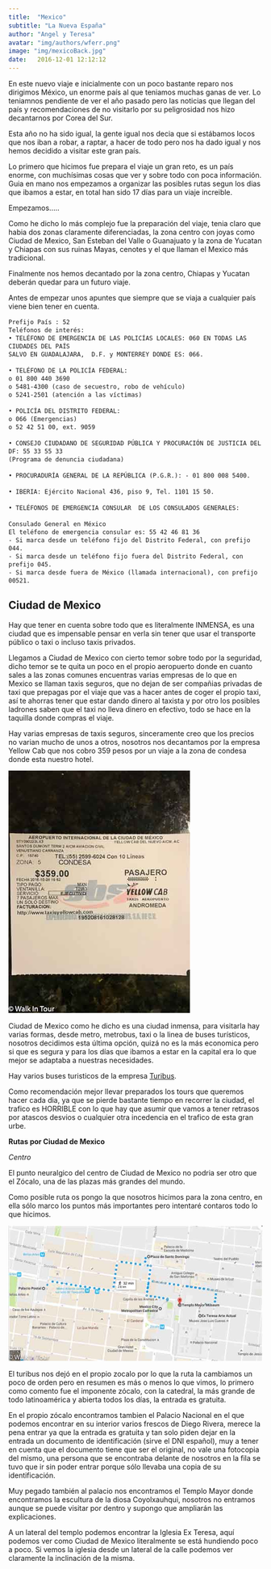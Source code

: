 ```yaml
---
title:  "Mexico"
subtitle: "La Nueva España"
author: "Angel y Teresa"
avatar: "img/authors/wferr.png"
image: "img/mexicoBack.jpg"
date:   2016-12-01 12:12:12
---
```


En este nuevo viaje e inicialmente con un poco bastante reparo nos dirigimos México, un enorme país al que teniamos muchas ganas de ver. Lo teniamnos
pendiente de ver el año pasado pero las noticias que llegan del país y recomendaciones de no visitarlo por su peligrosidad nos hizo decantarnos por Corea del Sur.

Esta año no ha sido igual, la gente igual nos decia que si estábamos locos que nos iban a robar, a raptar, a hacer de todo pero nos ha dado igual y nos hemos
decidido a visitar este gran país.

Lo primero que hicimos fue prepara el viaje un gran reto, es un país enorme, con muchísimas cosas que ver y sobre todo con poca información. Guia en mano nos empezamos a organizar las posibles rutas segun
los dias que ibamos a estar, en total han sido 17 días para un viaje increible.

Empezamos.....

Como he dicho lo más complejo fue la preparación del viaje, tenia claro que habia dos zonas claramente
diferenciadas, la zona centro con joyas como Ciudad de Mexico, San Esteban del Valle o Guanajuato y la 
zona de Yucatan y Chiapas con sus ruinas Mayas, cenotes y el que llaman el Mexico más tradicional.

Finalmente nos hemos decantado por la zona centro, Chiapas y Yucatan deberán quedar para un futuro viaje.

Antes de empezar unos apuntes que siempre que se viaja a cualquier país viene bien tener en cuenta.
        
    Prefijo País : 52
    Teléfonos de interés:
    • TELÉFONO DE EMERGENCIA DE LAS POLICÍAS LOCALES: 060 EN TODAS LAS CIUDADES DEL PAÍS 
    SALVO EN GUADALAJARA,  D.F. y MONTERREY DONDE ES: 066.
     
    • TELÉFONO DE LA POLICÍA FEDERAL:
    o 01 800 440 3690
    o 5481-4300 (caso de secuestro, robo de vehículo)
    o 5241-2501 (atención a las víctimas)
     
    • POLICÍA DEL DISTRITO FEDERAL:
    o 066 (Emergencias)
    o 52 42 51 00, ext. 9059
     
    • CONSEJO CIUDADANO DE SEGURIDAD PÚBLICA Y PROCURACIÓN DE JUSTICIA DEL DF: 55 33 55 33 
    (Programa de denuncia ciudadana)
     
    • PROCURADURÍA GENERAL DE LA REPÚBLICA (P.G.R.): - 01 800 008 5400.
     
    • IBERIA: Ejército Nacional 436, piso 9, Tel. 1101 15 50.
                                                                                            
    • TELÉFONOS DE EMERGENCIA CONSULAR  DE LOS CONSULADOS GENERALES:
     
    Consulado General en México 
    El teléfono de emergencia consular es: 55 42 46 81 36
    - Si marca desde un teléfono fijo del Distrito Federal, con prefijo 044.
    - Si marca desde un teléfono fijo fuera del Distrito Federal, con prefijo 045.
    - Si marca desde fuera de México (llamada internacional), con prefijo 00521.
    
    

**Ciudad de Mexico**
--------------------

Hay que tener en cuenta sobre todo que es literalmente INMENSA, es una ciudad que es impensable
pensar en verla sin tener que usar el transporte público o taxi o incluso taxis privados.

Llegamos a Ciudad de Mexico con cierto temor sobre todo por la seguridad, dicho temor se te quita un poco 
en el propio aeropuerto donde en cuanto sales a las zonas comunes encuentras varias empresas de lo que en Mexico
se llaman taxis seguros, que no dejan de ser compañias privadas de taxi que prepagas por el viaje que vas a hacer 
antes de coger el propio taxi, así te ahorras tener que estar dando dinero al taxista y por otro los posibles
ladrones saben que el taxi no lleva dinero en efectivo, todo se hace en la taquilla donde compras el viaje.

Hay varias empresas de taxis seguros, sinceramente creo que los precios no varian mucho de unos a otros, nosotros nos 
decantamos por la empresa Yellow Cab que nos cobro 359 pesos por un viaje a la zona de condesa donde esta nuestro hotel.

![Ticket Taxi](img/taxi_aeropuerto.jpg)

Ciudad de Mexico como he dicho es una ciudad inmensa, para visitarla hay varias formas, desde metro, metrobus, taxi
o la linea de buses turísticos, nosotros decidimos esta última opción, quizá no es la más economica pero si que es segura y 
para los días que ibamos a estar en la capital era lo que mejor se adaptaba a nuestras necesidades.

Hay varios buses turisticos de la empresa [Turibus](http://www.turibus.com.mx/#2).

Como recomendación mejor llevar preparados los tours que queremos hacer cada dia, ya que se pierde bastante
tiempo en recorrer la ciudad, el trafico es HORRIBLE con lo que hay que asumir que vamos a tener retrasos por atascos
desvios o cualquier otra incedencia en el trafico de esta gran urbe.

**Rutas por Ciudad de Mexico**

*Centro*
    
El punto neuralgico del centro de Ciudad de Mexico no podria ser otro que el Zócalo, una de las plazas más grandes del mundo.

Como posible ruta os pongo la que nosotros hicimos para la zona centro, en ella sólo marco los puntos más importantes pero 
intentaré contaros todo lo que hicimos.

![Ruta Centro](img/ruta_centro_mexico.jpg)

El turibus nos dejó en el propio zocalo por lo que la ruta la cambiamos un poco de orden pero en resumen 
es más o menos lo que vimos, lo primero como comento fue el imponente zócalo, con la catedral, la más grande de todo
latinoamérica y abierta todos los días, la entrada es gratuita.

En el propio zócalo encontramos tambien el Palacio Nacional en el que podemos encontrar en su interior varios frescos de 
Diego Rivera, merece la pena entrar ya que la entrada es gratuita y tan solo piden dejar en la entrada un documento de 
identificación (sirve el DNI español), muy a tener en cuenta que el documento tiene que ser el original, no vale una fotocopia 
del mismo, una persona que se encontraba delante de nosotros en la fila se tuvo que ir sin poder entrar porque sólo llevaba
una copia de su identificación.

Muy pegado también al palacio nos encontramos el Templo Mayor donde encontramos la escultura de la diosa Coyolxauhqui, nosotros
no entramos aunque se puede visitar por dentro y supongo que ampliarán las explicaciones.

A un lateral del templo podemos encontrar la Iglesia Ex Teresa, aquí podemos ver como Ciudad de Mexico literalmente
se está hundiendo poco a poco. Si vemos la iglesia desde un lateral de la calle podemos ver claramente la inclinación de la misma.

